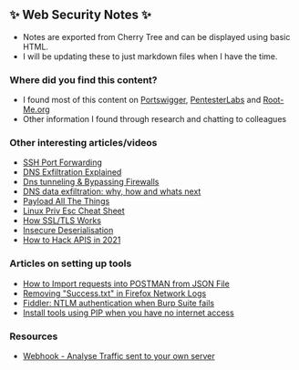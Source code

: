 ## ✨ Web Security Notes ✨

* Notes are exported from Cherry Tree and can be displayed using basic HTML.
* I will be updating these to just markdown files when I have the time.

### Where did you find this content?
* I found most of this content on [Portswigger](https://portswigger.net/), [PentesterLabs](https://pentesterlab.com/) and [Root-Me.org](https://root-me.org/)
* Other information I found through research and chatting to colleagues

### Other interesting articles/videos
* [SSH Port Forwarding](https://www.youtube.com/watch?v=JKrO5WABdoY&list=WL&index=40)
* [DNS Exfiltration Explained](https://www.youtube.com/watch?v=jEyDwFLLIAA&list=WL&index=39)
* [Dns tunneling & Bypassing Firewalls](https://medium.com/@galolbardes/learn-how-easy-is-to-bypass-firewalls-using-dns-tunneling-and-also-how-to-block-it-3ed652f4a000)
* [DNS data exfiltration: why, how and whats next](https://blogs.akamai.com/2017/06/-20-years-of-dns-data-exfiltration-why-how-and-whats-next.html)
* [Payload All The Things](https://github.com/swisskyrepo/PayloadsAllTheThings)
* [Linux Priv Esc Cheat Sheet](blog.g0tmi1k.com/2011/08/basic-privilege-escalation)
* [How SSL/TLS Works](https://english.ncsc.nl/publications/publications/2019/juni/01/it-security-guidelines-for-transport-layer-security-tls)
* [Insecure Deserialisation](https://www.securecodewarrior.com/blog/coders-conquer-security-share-learn-series-insecure-deserialization)
* [How to Hack APIS in 2021](https://labs.detectify.com/2021/08/10/how-to-hack-apis-in-2021/)

### Articles on setting up tools
* [How to Import requests into POSTMAN from JSON File](https://developer.ft.com/portal/docs-start-install-postman-and-import-request-collection)
* [Removing "Success.txt" in Firefox Network Logs](https://support.mozilla.org/en-US/questions/1157121)
* [Fiddler: NTLM authentication when Burp Suite fails](https://techblog.mediaservice.net/2017/05/fiddler-ntlm-authentication-when-burp-suite-fails/)
* [Install tools using PIP when you have no internet access](https://stackoverflow.com/questions/11091623/how-to-install-packages-offline)

### Resources
* [Webhook - Analyse Traffic sent to your own server](webhook.site)
